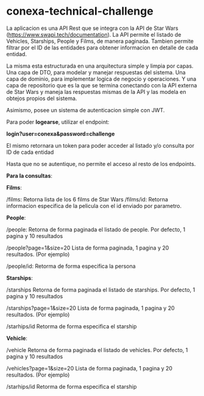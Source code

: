 # conexa-technical-challenge

La aplicacion es una API Rest que se integra con la API de Star Wars (https://www.swapi.tech/documentation). La API permite el listado de Vehicles, Starships, People y Films, de manera paginada. Tambien permite filtrar por el ID de las entidades para obtener informacion en detalle de cada entidad.

La misma esta estructurada en una arquitectura simple y limpia por capas. Una capa de DTO, para modelar y manejar respuestas del sistema. Una capa de dominio, para implementar logica de negocio y operaciones. Y una capa de repositorio que es la que se termina conectando con la API externa de Star Wars y maneja las respuestas mismas de la API y las modela en obtejos propios del sistema.

Asimismo, posee un sistema de autenticacion simple con JWT.

Para poder **logearse**, utilizar el endpoint: 

**login?user=conexa&password=challenge**

El mismo retornara un token para poder acceder al listado y/o consulta por ID de cada entidad

Hasta que no se autentique, no permite el acceso al resto de los endpoints.

**Para la consultas**: 

**Films**:

/films: Retorna lista de los 6 films de Star Wars
/films/id: Retorna informacion especifica de la pelicula con el id enviado por parametro. 


**People**: 

/people: Retorna de forma paginada el listado de people. Por defecto, 1 pagina y 10 resultados

/people?page=1&size=20 Lista de forma paginada, 1 pagina y 20 resultados. (Por ejemplo)

/people/id: Retorma de forma especifica la persona

**Starships**: 

/starships    Retorna de forma paginada el listado de starships. Por defecto, 1 pagina y 10 resultados

/starships?page=1&size=20 Lista de forma paginada, 1 pagina y 20 resultados. (Por ejemplo)

/starhips/id Retorma de forma especifica el starship

**Vehicle**: 

/vehicle Retorna de forma paginada el listado de vehicles. Por defecto, 1 pagina y 10 resultados

/vehicles?page=1&size=20 Lista de forma paginada, 1 pagina y 20 resultados. (Por ejemplo)

/starhips/id Retorma de forma especifica el starship

